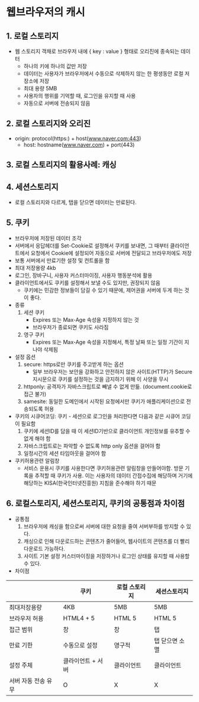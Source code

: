 # 웹브라우저의 캐시
## 1. 로컬 스토리지
* 웹 스토리지 객채로 브라우저 내에 { key : value } 형태로 오리진에 종속되는 데이터
	* 하나의 키에 하나의 값만 저장
	* 데이터는 사용자가 브라우저에서 수동으로 삭제하지 않는 한 평생동안 로컬 저장소에 저장
	* 최대 용량 5MB
	* 사용자의 행위를 기억할 때, 로그인을 유지할 때 사용
	* 자동으로 서버에 전송되지 않음
## 2. 로컬 스토리지와 오리진
* origin: protocol(https:) + host(www.naver.com:443)
	* host: hostname(www.naver.com) + port(443)
## 3. 로컬 스토리지의 활용사례: 캐싱
## 4. 세션스토리지
* 로컬 스토리지와 다르게, 탭을 닫으면 데이터는 만료된다.
## 5. 쿠키
* 브라우저에 저장된 데이터 조각
* 서버에서 응답헤더를 Set-Cookie로 설정해서 쿠키를 보내면, 그 때부터 클라이언트에서 요청에서 Cookie에 설정되어 자동으로 서버에 전달되고 브라우저에도 저장
* 보통 서버에서 만료기한 설정 및 컨트롤을 함
* 최대 저장용량 4kb
* 로그인, 장바구니, 사용자 커스터마이징, 사용자 행동분석에 활용
* 클라이언트에서도 쿠키를 설정해서 보낼 수도 있지만, 권장되지 않음
	* 쿠키에는 민감한 정보들이 담길 수 있기 때문에, 제어권을 서버에 두게 하는 것이 좋다.
* 종류
	1. 세션 쿠키
		* Expires 또는 Max-Age 속성을 지정하지 않는 것
		* 브라우저가 종료되면 쿠키도 사라짐
	2. 영구 쿠키
		* Expires 또는 Max-Age 속성을 지정해서, 특정 날짜 또는 일정 기간이 지나야 삭제됨
* 설정 옵션
	1. secure: https로만 쿠키를 주고받게 하는 옵션
		* 일부 브라우저는 보안을 강화하고 안전하지 않은 사이트(HTTP)가 Secure 지시문으로 쿠키를 설정하는 것을 금지하기 위해 이 사양을 무시
	2. httponly: 공격자가 자바스크립트로 빼낼 수 없게 만듦. (document.cookie로 접근 불가)
	3. samesite: 동일한 도메인에서 시작된 요청에서만 쿠키가 애플리케이션으로 전송되도록 허용
* 쿠키의 시큐어코딩: 쿠키 - 세션으로 로그인을 처리한다면 다음과 같은 시큐어 코딩이 필요함
	1. 쿠키에 세션ID를 담을 때 이 세션ID기반으로 클라이언트 개인정보를 유추할 수 없게 해야 함
	2. 자바스크립트로는 파악할 수 없도록 http only 옵션을 걸어야 함
	3. 일정시간의 세션 타임아웃을 걸어야 함
* 쿠키허용관련 알림창
	* 서비스 운용시 쿠키를 사용한다면 쿠키허용관련 알림창을 만들어야함. 방문 기록을 추적할 때 쿠키가 사용. 이는 사용자의 데이터 간접수집에 해당하며 거기에 해당하는 KISA(한국인터넷진흥원) 지침을 준수해야 하기 때문
## 6. 로컬스토리지, 세션스토리지, 쿠키의 공통점과 차이점
* 공통점
	1. 브라우저에 캐싱을 함으로써 서버에 대한 요청을 줄여 서버부하를 방지할 수 있다.
	2. 캐싱으로 인해 다운로드하는 콘텐츠가 줄어들어, 웹사이트의 콘텐츠를 더 빨리 다운로드 가능하다.
	3. 사이트 기본 설정 커스터마이징을 저장하거나 로그인 상태를 유지할 때 사용할 수 있다.
* 차이점

||쿠키|로컬 스토리지|세션스토리지|
|---|---|---|---|
|최대저장용량|4KB|5MB|5MB|
|브라우저 허용|HTML4 + 5|HTML 5|HTML 5|
|접근 범위|창|창|탭|
|만료 기한|수동으로 설정|영구적|탭 닫으면 소멸|
|설정 주체|클라이언트 + 서버|클라이언트|클라이언트|
|서버 자동 전송 유무|O|X|X|

